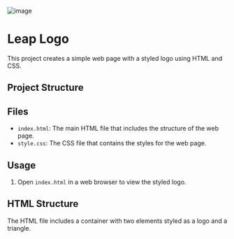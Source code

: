 ![image](https://github.com/user-attachments/assets/37c30ea4-bf35-4fca-85c8-4eeaf567a4da)

# Leap Logo

This project creates a simple web page with a styled logo using HTML and CSS.

## Project Structure
## Files

- `index.html`: The main HTML file that includes the structure of the web page.
- `style.css`: The CSS file that contains the styles for the web page.

## Usage

1. Open `index.html` in a web browser to view the styled logo.

## HTML Structure

The HTML file includes a container with two elements styled as a logo and a triangle.

